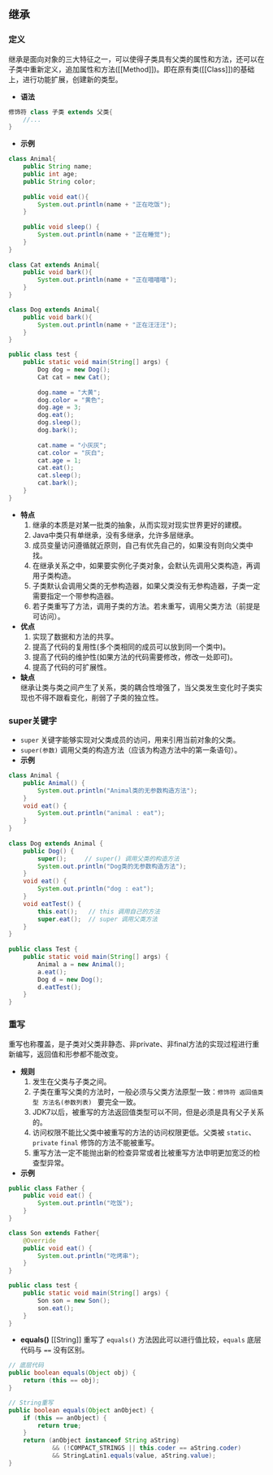 ## 继承
### 定义
继承是面向对象的三大特征之一，可以使得子类具有父类的属性和方法，还可以在子类中重新定义，追加属性和方法([[Method]])。即在原有类([[Class]])的基础上，进行功能扩展，创建新的类型。
- **语法**
```java
修饰符 class 子类 extends 父类{
    //...
}
```
- **示例** 
```java
class Animal{
    public String name;
    public int age;
    public String color;
    
    public void eat(){
        System.out.println(name + "正在吃饭");
    }
    
    public void sleep() {
        System.out.println(name + "正在睡觉");
    }
}
 
class Cat extends Animal{
    public void bark(){
        System.out.println(name + "正在喵喵喵");
    }
}

class Dog extends Animal{
    public void bark(){
        System.out.println(name + "正在汪汪汪");
    }
}

public class test {
    public static void main(String[] args) {
        Dog dog = new Dog();
        Cat cat = new Cat();
        
        dog.name = "大黄";
        dog.color = "黄色";
        dog.age = 3;
        dog.eat();
        dog.sleep();
        dog.bark();
        
        cat.name = "小灰灰";
        cat.color = "灰白";
        cat.age = 1;
        cat.eat();
        cat.sleep();
        cat.bark();
    }
}
```
- **特点**  
	1. 继承的本质是对某一批类的抽象，从而实现对现实世界更好的建模。
	2. Java中类只有单继承，没有多继承，允许多层继承。
	3. 成员变量访问遵循就近原则，自己有优先自己的，如果没有则向父类中找。
	4. 在继承关系之中，如果要实例化子类对象，会默认先调用父类构造，再调用子类构造。
	5. 子类默认会调用父类的无参构造器，如果父类没有无参构造器，子类一定需要指定一个带参构造器。
	6. 若子类重写了方法，调用子类的方法。若未重写，调用父类方法（前提是可访问）。
- **优点**  
	1. 实现了数据和方法的共享。
	2. 提高了代码的复用性(多个类相同的成员可以放到同一个类中)。
	3. 提高了代码的维护性(如果方法的代码需要修改，修改一处即可)。
	4. 提高了代码的可扩展性。
- **缺点**  
	继承让类与类之间产生了关系，类的耦合性增强了，当父类发生变化时子类实现也不得不跟看变化，削弱了子类的独立性。
### super关键字
- `super` 关键字能够实现对父类成员的访问，用来引用当前对象的父类。
- `super(参数)` 调用父类的构造方法（应该为构造方法中的第一条语句）。
- **示例**
```java
class Animal {
	public Animal() { 
		System.out.println("Animal类的无参数构造方法"); 
	}
    void eat() {
        System.out.println("animal : eat");
    }
}
 
class Dog extends Animal {
	public Dog() { 
		super();     // super() 调用父类的构造方法
		System.out.println("Dog类的无参数构造方法"); 
	}
    void eat() {
        System.out.println("dog : eat");
    }
    void eatTest() {
        this.eat();   // this 调用自己的方法
        super.eat();  // super 调用父类方法
    }
}
 
public class Test {
    public static void main(String[] args) {
        Animal a = new Animal();
        a.eat();
        Dog d = new Dog();
        d.eatTest();
    }
}
```
### 重写
重写也称覆盖，是子类对父类非静态、非private、非final方法的实现过程进行重新编写，返回值和形参都不能改变。
- **规则**  
	1. 发生在父类与子类之间。
	2. 子类在重写父类的方法时，一般必须与父类方法原型一致：`修饰符 返回值类型 方法名(参数列表) ` 要完全一致。
	3. JDK7以后，被重写的方法返回值类型可以不同，但是必须是具有父子关系的。
	4. 访问权限不能比父类中被重写的方法的访问权限更低。父类被 `static`、`private` `final` 修饰的方法不能被重写。
	5. 重写方法一定不能抛出新的检查异常或者比被重写方法申明更加宽泛的检查型异常。
- **示例**
```java
public class Father {
    public void eat() {
        System.out.println("吃饭");
    }
}

class Son extends Father{
    @Override
    public void eat() {
        System.out.println("吃烤串");
    }
}

public class test {
	public static void main(String[] args) {
        Son son = new Son();
        son.eat();
    }
}
```
- **equals()**
	[[String]] 重写了 `equals()` 方法因此可以进行值比较，`equals` 底层代码与 `==` 没有区别。
```java
// 底层代码
public boolean equals(Object obj) {  
    return (this == obj);  
}

// String重写
public boolean equals(Object anObject) {  
    if (this == anObject) {  
        return true;  
    }  
    return (anObject instanceof String aString)  
            && (!COMPACT_STRINGS || this.coder == aString.coder)  
            && StringLatin1.equals(value, aString.value);  
}
```